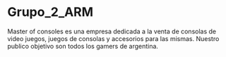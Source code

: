 # Grupo_2_ARM

Master of consoles es una empresa dedicada a la venta de consolas de video juegos, juegos de consolas y accesorios para las mismas.
Nuestro publico objetivo son todos los gamers de argentina.

